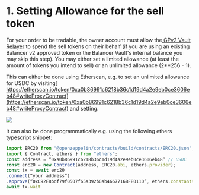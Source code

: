 # 1. Setting Allowance for the sell token

For your order to be tradable, the owner account must allow the[ GPv2 Vault Relayer](https://etherscan.io/address/0xC92E8bdf79f0507f65a392b0ab4667716BFE0110) to spend the sell tokens on their behalf (if you are using an existing Balancer v2 approved token or the Balancer Vault's internal balance you may skip this step). You may either set a limited allowance (at least the amount of tokens you intend to sell) or an unlimited allowance (2\*\*256 - 1).

This can either be done using Etherscan, e.g. to set an unlimited allowance for USDC by visiting[ https://etherscan.io/token/0xa0b86991c6218b36c1d19d4a2e9eb0ce3606eb48#writeProxyContract](https://etherscan.io/token/0xa0b86991c6218b36c1d19d4a2e9eb0ce3606eb48#writeProxyContract) and setting.

![](https://lh4.googleusercontent.com/NGTgGkxl564ffoySZvaY8fzZIn_luQ3-ZO2s1SkyOMtecwIweGjFCBukopBdgmY8JaTe6kf3Syx3Fiv_Z8VPmBRtFuuAdQVdPdnYYMmDmA4jCG22VCaT21AxlVkYtwL9cgBsV3OM07q_tGai6lHZB3sQanbF_i1SgVJgT9xz98yZq7izYD3UOgHKPBxRjQ)

It can also be done programmatically e.g. using the following ethers typescript snippet:

```typescript
import ERC20 from "@openzeppelin/contracts/build/contracts/ERC20.json";
import { Contract, ethers } from "ethers";
const address = “0xa0b86991c6218b36c1d19d4a2e9eb0ce3606eb48” // USDC
const erc20 = new Contract(address, ERC20.abi, ethers.provider);
const tx = await erc20
.connect(“your address”)
.approve(“0xC92E8bdf79f0507f65a392b0ab4667716BFE0110”, ethers.constants.MaxUint256);
await tx.wait
```
